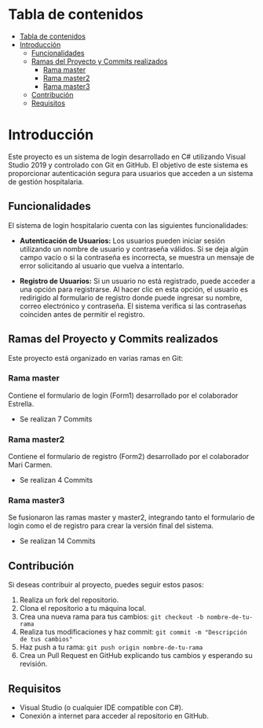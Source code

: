 # Tabla de contenidos
- [Tabla de contenidos](#tabla-de-contenidos)
- [Introducción](#introducción)
  - [Funcionalidades](#funcionalidades)
  - [Ramas del Proyecto y Commits realizados](#ramas-del-proyecto-y-commits-realizados)
    - [Rama master](#rama-master)
    - [Rama master2](#rama-master2)
    - [Rama master3](#rama-master3)
  - [Contribución](#contribución)
  - [Requisitos](#requisitos)

# Introducción

Este proyecto es un sistema de login desarrollado en C# utilizando Visual Studio 2019 y controlado con Git en GitHub. El objetivo de este sistema es proporcionar autenticación segura para usuarios que acceden a un sistema de gestión hospitalaria.

## Funcionalidades

El sistema de login hospitalario cuenta con las siguientes funcionalidades:

- **Autenticación de Usuarios:** Los usuarios pueden iniciar sesión utilizando un nombre de usuario y contraseña válidos. Si se deja algún campo vacío o si la contraseña es incorrecta, se muestra un mensaje de error solicitando al usuario que vuelva a intentarlo.

- **Registro de Usuarios:** Si un usuario no está registrado, puede acceder a una opción para registrarse. Al hacer clic en esta opción, el usuario es redirigido al formulario de registro donde puede ingresar su nombre, correo electrónico y contraseña. El sistema verifica si las contraseñas coinciden antes de permitir el registro.

## Ramas del Proyecto y Commits realizados

Este proyecto está organizado en varias ramas en Git:

  ### **Rama master** 
Contiene el formulario de login (Form1) desarrollado por el colaborador Estrella.
  - Se realizan 7 Commits
  
  ### **Rama master2** 
Contiene el formulario de registro (Form2) desarrollado por el colaborador Mari Carmen.
  - Se realizan 4 Commits

  ### **Rama master3** 
Se fusionaron las ramas master y master2, integrando tanto el formulario de login como el de registro para crear la versión final del sistema.
  - Se realizan 14 Commits

## Contribución

Si deseas contribuir al proyecto, puedes seguir estos pasos:

1. Realiza un fork del repositorio.
2. Clona el repositorio a tu máquina local.
3. Crea una nueva rama para tus cambios: `git checkout -b nombre-de-tu-rama`
4. Realiza tus modificaciones y haz commit: `git commit -m "Descripción de tus cambios"`
5. Haz push a tu rama: `git push origin nombre-de-tu-rama`
6. Crea un Pull Request en GitHub explicando tus cambios y esperando su revisión.

## Requisitos

- Visual Studio (o cualquier IDE compatible con C#).
- Conexión a internet para acceder al repositorio en GitHub.
